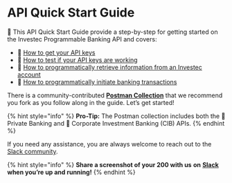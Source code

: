 # API Quick Start Guide

📖 This API Quick Start Guide provide a step-by-step for getting started on the Investec Programmable Banking API and covers:

* 🔑 [How to get your API keys](how-to-get-your-api-keys.md)
* 👤 [How to test if your API keys are working](how-to-authenticate.md)
* 🏦 [How to programmatically retrieve information from an Investec account](how-to-get-your-transaction-history.md)
* 💸 [How to programmatically initiate banking transactions](how-to-make-a-payment.md)

There is a community-contributed [**Postman Collection**](https://www.postman.com/investec-open-api/workspace/programmable-banking/overview) that we recommend you fork as you follow along in the guide. Let’s get started!

{% hint style="info" %}
**Pro-Tip:** The Postman collection includes both the 🏦 Private Banking and 🧰 Corporate Investment Banking (CIB) APIs.
{% endhint %}

If you need any assistance, you are always welcome to reach out to the [Slack community](https://investec-dev-com.slack.com/archives/C05M7DZD0B1).

{% hint style="info" %}
**Share a screenshot of your 200 with us** **on** [**Slack**](https://investec-dev-com.slack.com/archives/C05MFMYUPE2) **when you’re up and running!**
{% endhint %}
